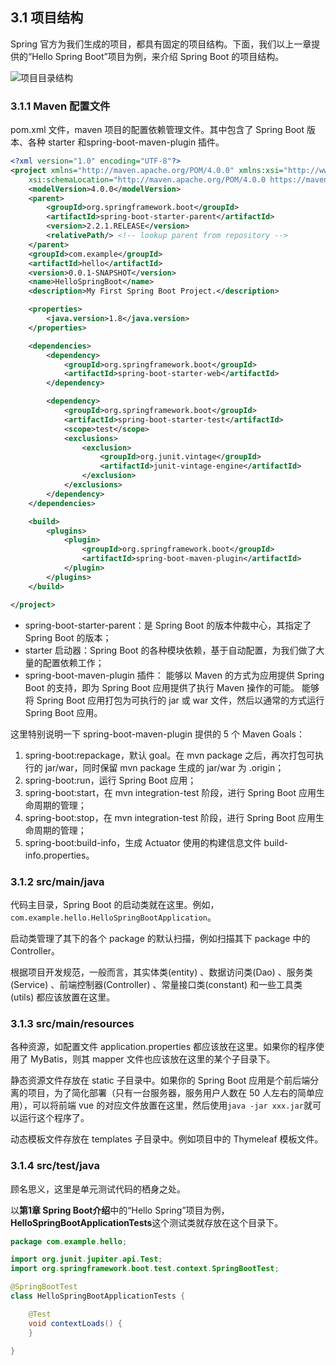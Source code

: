 ## 3.1 项目结构

Spring 官方为我们生成的项目，都具有固定的项目结构。下面，我们以上一章提供的“Hello Spring Boot”项目为例，来介绍 Spring Boot 的项目结构。

![项目目录结构](images/image-20191107231751890.png)

### 3.1.1 Maven 配置文件

pom.xml 文件，maven 项目的配置依赖管理文件。其中包含了 Spring Boot 版本、各种 starter 和spring-boot-maven-plugin 插件。

```xml
<?xml version="1.0" encoding="UTF-8"?>
<project xmlns="http://maven.apache.org/POM/4.0.0" xmlns:xsi="http://www.w3.org/2001/XMLSchema-instance"
	xsi:schemaLocation="http://maven.apache.org/POM/4.0.0 https://maven.apache.org/xsd/maven-4.0.0.xsd">
	<modelVersion>4.0.0</modelVersion>
	<parent>
		<groupId>org.springframework.boot</groupId>
		<artifactId>spring-boot-starter-parent</artifactId>
		<version>2.2.1.RELEASE</version>
		<relativePath/> <!-- lookup parent from repository -->
	</parent>
	<groupId>com.example</groupId>
	<artifactId>hello</artifactId>
	<version>0.0.1-SNAPSHOT</version>
	<name>HelloSpringBoot</name>
	<description>My First Spring Boot Project.</description>

	<properties>
		<java.version>1.8</java.version>
	</properties>

	<dependencies>
		<dependency>
			<groupId>org.springframework.boot</groupId>
			<artifactId>spring-boot-starter-web</artifactId>
		</dependency>

		<dependency>
			<groupId>org.springframework.boot</groupId>
			<artifactId>spring-boot-starter-test</artifactId>
			<scope>test</scope>
			<exclusions>
				<exclusion>
					<groupId>org.junit.vintage</groupId>
					<artifactId>junit-vintage-engine</artifactId>
				</exclusion>
			</exclusions>
		</dependency>
	</dependencies>

	<build>
		<plugins>
			<plugin>
				<groupId>org.springframework.boot</groupId>
				<artifactId>spring-boot-maven-plugin</artifactId>
			</plugin>
		</plugins>
	</build>

</project>
```

- spring-boot-starter-parent：是 Spring Boot 的版本仲裁中心，其指定了 Spring Boot 的版本；
- starter 启动器：Spring Boot 的各种模块依赖，基于自动配置，为我们做了大量的配置依赖工作；
- spring-boot-maven-plugin 插件： 能够以 Maven 的方式为应用提供 Spring Boot 的支持，即为 Spring Boot 应用提供了执行 Maven 操作的可能。 能够将 Spring Boot 应用打包为可执行的 jar 或 war 文件，然后以通常的方式运行 Spring Boot 应用。

这里特别说明一下 spring-boot-maven-plugin 提供的 5 个 Maven Goals：

1. spring-boot:repackage，默认 goal。在 mvn package 之后，再次打包可执行的 jar/war，同时保留 mvn package 生成的 jar/war 为 .origin；
2. spring-boot:run，运行 Spring Boot 应用；
3. spring-boot:start，在 mvn integration-test 阶段，进行 Spring Boot 应用生命周期的管理；
4. spring-boot:stop，在 mvn integration-test 阶段，进行 Spring Boot 应用生命周期的管理；
5. spring-boot:build-info，生成 Actuator 使用的构建信息文件 build-info.properties。

### 3.1.2 src/main/java

代码主目录，Spring  Boot 的启动类就在这里。例如，`com.example.hello.HelloSpringBootApplication`。

启动类管理了其下的各个 package 的默认扫描，例如扫描其下 package 中的 Controller。

根据项目开发规范，一般而言，其实体类(entity) 、数据访问类(Dao) 、服务类(Service) 、前端控制器(Controller) 、常量接口类(constant) 和一些工具类(utils) 都应该放置在这里。

### 3.1.3 src/main/resources

各种资源，如配置文件 application.properties 都应该放在这里。如果你的程序使用了 MyBatis，则其 mapper 文件也应该放在这里的某个子目录下。

静态资源文件存放在 static 子目录中。如果你的 Spring Boot 应用是个前后端分离的项目，为了简化部署（只有一台服务器，服务用户人数在 50 人左右的简单应用），可以将前端 vue 的对应文件放置在这里，然后使用`java -jar xxx.jar`就可以运行这个程序了。

动态模板文件存放在 templates 子目录中。例如项目中的 Thymeleaf 模板文件。

### 3.1.4 src/test/java

顾名思义，这里是单元测试代码的栖身之处。

以**第1章 Spring Boot介绍**中的“Hello Spring”项目为例，**HelloSpringBootApplicationTests**这个测试类就存放在这个目录下。

```java
package com.example.hello;

import org.junit.jupiter.api.Test;
import org.springframework.boot.test.context.SpringBootTest;

@SpringBootTest
class HelloSpringBootApplicationTests {

	@Test
	void contextLoads() {
	}

}
```
